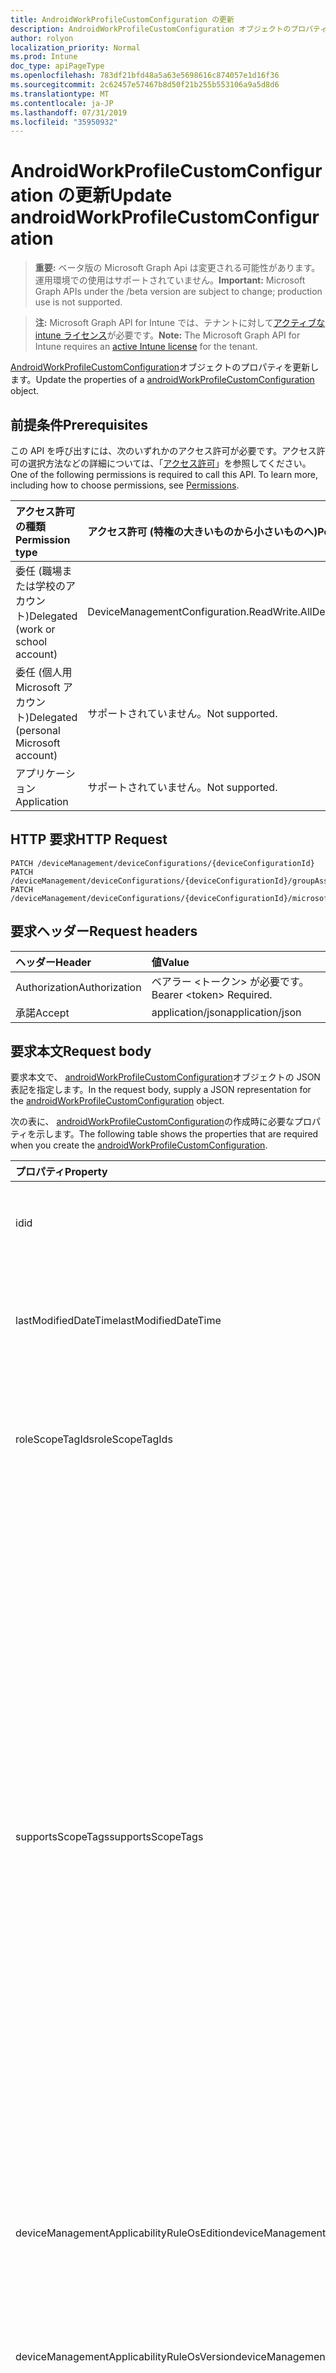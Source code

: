 ```yaml
---
title: AndroidWorkProfileCustomConfiguration の更新
description: AndroidWorkProfileCustomConfiguration オブジェクトのプロパティを更新します。
author: rolyon
localization_priority: Normal
ms.prod: Intune
doc_type: apiPageType
ms.openlocfilehash: 783df21bfd48a5a63e5698616c874057e1d16f36
ms.sourcegitcommit: 2c62457e57467b8d50f21b255b553106a9a5d8d6
ms.translationtype: MT
ms.contentlocale: ja-JP
ms.lasthandoff: 07/31/2019
ms.locfileid: "35950932"
---
```

# <a name="update-androidworkprofilecustomconfiguration"></a><span data-ttu-id="fe9dc-103">AndroidWorkProfileCustomConfiguration の更新</span><span class="sxs-lookup"><span data-stu-id="fe9dc-103">Update androidWorkProfileCustomConfiguration</span></span>

> <span data-ttu-id="fe9dc-104">**重要:** ベータ版の Microsoft Graph Api は変更される可能性があります。運用環境での使用はサポートされていません。</span><span class="sxs-lookup"><span data-stu-id="fe9dc-104">**Important:** Microsoft Graph APIs under the /beta version are subject to change; production use is not supported.</span></span>

> <span data-ttu-id="fe9dc-105">**注:** Microsoft Graph API for Intune では、テナントに対して[アクティブな intune ライセンス](https://go.microsoft.com/fwlink/?linkid=839381)が必要です。</span><span class="sxs-lookup"><span data-stu-id="fe9dc-105">**Note:** The Microsoft Graph API for Intune requires an [active Intune license](https://go.microsoft.com/fwlink/?linkid=839381) for the tenant.</span></span>

<span data-ttu-id="fe9dc-106">[AndroidWorkProfileCustomConfiguration](../resources/intune-deviceconfig-androidworkprofilecustomconfiguration.md)オブジェクトのプロパティを更新します。</span><span class="sxs-lookup"><span data-stu-id="fe9dc-106">Update the properties of a [androidWorkProfileCustomConfiguration](../resources/intune-deviceconfig-androidworkprofilecustomconfiguration.md) object.</span></span>

## <a name="prerequisites"></a><span data-ttu-id="fe9dc-107">前提条件</span><span class="sxs-lookup"><span data-stu-id="fe9dc-107">Prerequisites</span></span>
<span data-ttu-id="fe9dc-p101">この API を呼び出すには、次のいずれかのアクセス許可が必要です。アクセス許可の選択方法などの詳細については、「[アクセス許可](/graph/permissions-reference)」を参照してください。</span><span class="sxs-lookup"><span data-stu-id="fe9dc-p101">One of the following permissions is required to call this API. To learn more, including how to choose permissions, see [Permissions](/graph/permissions-reference).</span></span>

|<span data-ttu-id="fe9dc-110">アクセス許可の種類</span><span class="sxs-lookup"><span data-stu-id="fe9dc-110">Permission type</span></span>|<span data-ttu-id="fe9dc-111">アクセス許可 (特権の大きいものから小さいものへ)</span><span class="sxs-lookup"><span data-stu-id="fe9dc-111">Permissions (from most to least privileged)</span></span>|
|:---|:---|
|<span data-ttu-id="fe9dc-112">委任 (職場または学校のアカウント)</span><span class="sxs-lookup"><span data-stu-id="fe9dc-112">Delegated (work or school account)</span></span>|<span data-ttu-id="fe9dc-113">DeviceManagementConfiguration.ReadWrite.All</span><span class="sxs-lookup"><span data-stu-id="fe9dc-113">DeviceManagementConfiguration.ReadWrite.All</span></span>|
|<span data-ttu-id="fe9dc-114">委任 (個人用 Microsoft アカウント)</span><span class="sxs-lookup"><span data-stu-id="fe9dc-114">Delegated (personal Microsoft account)</span></span>|<span data-ttu-id="fe9dc-115">サポートされていません。</span><span class="sxs-lookup"><span data-stu-id="fe9dc-115">Not supported.</span></span>|
|<span data-ttu-id="fe9dc-116">アプリケーション</span><span class="sxs-lookup"><span data-stu-id="fe9dc-116">Application</span></span>|<span data-ttu-id="fe9dc-117">サポートされていません。</span><span class="sxs-lookup"><span data-stu-id="fe9dc-117">Not supported.</span></span>|

## <a name="http-request"></a><span data-ttu-id="fe9dc-118">HTTP 要求</span><span class="sxs-lookup"><span data-stu-id="fe9dc-118">HTTP Request</span></span>
<!-- {
  "blockType": "ignored"
}
-->
``` http
PATCH /deviceManagement/deviceConfigurations/{deviceConfigurationId}
PATCH /deviceManagement/deviceConfigurations/{deviceConfigurationId}/groupAssignments/{deviceConfigurationGroupAssignmentId}/deviceConfiguration
PATCH /deviceManagement/deviceConfigurations/{deviceConfigurationId}/microsoft.graph.windowsDomainJoinConfiguration/networkAccessConfigurations/{deviceConfigurationId}
```

## <a name="request-headers"></a><span data-ttu-id="fe9dc-119">要求ヘッダー</span><span class="sxs-lookup"><span data-stu-id="fe9dc-119">Request headers</span></span>
|<span data-ttu-id="fe9dc-120">ヘッダー</span><span class="sxs-lookup"><span data-stu-id="fe9dc-120">Header</span></span>|<span data-ttu-id="fe9dc-121">値</span><span class="sxs-lookup"><span data-stu-id="fe9dc-121">Value</span></span>|
|:---|:---|
|<span data-ttu-id="fe9dc-122">Authorization</span><span class="sxs-lookup"><span data-stu-id="fe9dc-122">Authorization</span></span>|<span data-ttu-id="fe9dc-123">ベアラー &lt;トークン&gt; が必要です。</span><span class="sxs-lookup"><span data-stu-id="fe9dc-123">Bearer &lt;token&gt; Required.</span></span>|
|<span data-ttu-id="fe9dc-124">承諾</span><span class="sxs-lookup"><span data-stu-id="fe9dc-124">Accept</span></span>|<span data-ttu-id="fe9dc-125">application/json</span><span class="sxs-lookup"><span data-stu-id="fe9dc-125">application/json</span></span>|

## <a name="request-body"></a><span data-ttu-id="fe9dc-126">要求本文</span><span class="sxs-lookup"><span data-stu-id="fe9dc-126">Request body</span></span>
<span data-ttu-id="fe9dc-127">要求本文で、 [androidWorkProfileCustomConfiguration](../resources/intune-deviceconfig-androidworkprofilecustomconfiguration.md)オブジェクトの JSON 表記を指定します。</span><span class="sxs-lookup"><span data-stu-id="fe9dc-127">In the request body, supply a JSON representation for the [androidWorkProfileCustomConfiguration](../resources/intune-deviceconfig-androidworkprofilecustomconfiguration.md) object.</span></span>

<span data-ttu-id="fe9dc-128">次の表に、 [androidWorkProfileCustomConfiguration](../resources/intune-deviceconfig-androidworkprofilecustomconfiguration.md)の作成時に必要なプロパティを示します。</span><span class="sxs-lookup"><span data-stu-id="fe9dc-128">The following table shows the properties that are required when you create the [androidWorkProfileCustomConfiguration](../resources/intune-deviceconfig-androidworkprofilecustomconfiguration.md).</span></span>

|<span data-ttu-id="fe9dc-129">プロパティ</span><span class="sxs-lookup"><span data-stu-id="fe9dc-129">Property</span></span>|<span data-ttu-id="fe9dc-130">型</span><span class="sxs-lookup"><span data-stu-id="fe9dc-130">Type</span></span>|<span data-ttu-id="fe9dc-131">説明</span><span class="sxs-lookup"><span data-stu-id="fe9dc-131">Description</span></span>|
|:---|:---|:---|
|<span data-ttu-id="fe9dc-132">id</span><span class="sxs-lookup"><span data-stu-id="fe9dc-132">id</span></span>|<span data-ttu-id="fe9dc-133">文字列</span><span class="sxs-lookup"><span data-stu-id="fe9dc-133">String</span></span>|<span data-ttu-id="fe9dc-134">エンティティのキー。</span><span class="sxs-lookup"><span data-stu-id="fe9dc-134">Key of the entity.</span></span> <span data-ttu-id="fe9dc-135">[deviceConfiguration](../resources/intune-deviceconfig-deviceconfiguration.md) から継承します</span><span class="sxs-lookup"><span data-stu-id="fe9dc-135">Inherited from [deviceConfiguration](../resources/intune-deviceconfig-deviceconfiguration.md)</span></span>|
|<span data-ttu-id="fe9dc-136">lastModifiedDateTime</span><span class="sxs-lookup"><span data-stu-id="fe9dc-136">lastModifiedDateTime</span></span>|<span data-ttu-id="fe9dc-137">DateTimeOffset</span><span class="sxs-lookup"><span data-stu-id="fe9dc-137">DateTimeOffset</span></span>|<span data-ttu-id="fe9dc-138">オブジェクトの最終更新の DateTime。</span><span class="sxs-lookup"><span data-stu-id="fe9dc-138">DateTime the object was last modified.</span></span> <span data-ttu-id="fe9dc-139">[deviceConfiguration](../resources/intune-deviceconfig-deviceconfiguration.md) から継承します</span><span class="sxs-lookup"><span data-stu-id="fe9dc-139">Inherited from [deviceConfiguration](../resources/intune-deviceconfig-deviceconfiguration.md)</span></span>|
|<span data-ttu-id="fe9dc-140">roleScopeTagIds</span><span class="sxs-lookup"><span data-stu-id="fe9dc-140">roleScopeTagIds</span></span>|<span data-ttu-id="fe9dc-141">文字列コレクション</span><span class="sxs-lookup"><span data-stu-id="fe9dc-141">String collection</span></span>|<span data-ttu-id="fe9dc-142">このエンティティインスタンスの範囲タグのリスト。</span><span class="sxs-lookup"><span data-stu-id="fe9dc-142">List of Scope Tags for this Entity instance.</span></span> <span data-ttu-id="fe9dc-143">[deviceConfiguration](../resources/intune-deviceconfig-deviceconfiguration.md) から継承します</span><span class="sxs-lookup"><span data-stu-id="fe9dc-143">Inherited from [deviceConfiguration](../resources/intune-deviceconfig-deviceconfiguration.md)</span></span>|
|<span data-ttu-id="fe9dc-144">supportsScopeTags</span><span class="sxs-lookup"><span data-stu-id="fe9dc-144">supportsScopeTags</span></span>|<span data-ttu-id="fe9dc-145">Boolean</span><span class="sxs-lookup"><span data-stu-id="fe9dc-145">Boolean</span></span>|<span data-ttu-id="fe9dc-146">基になるデバイス構成がスコープタグの割り当てをサポートしているかどうかを示します。</span><span class="sxs-lookup"><span data-stu-id="fe9dc-146">Indicates whether or not the underlying Device Configuration supports the assignment of scope tags.</span></span> <span data-ttu-id="fe9dc-147">この値が false である場合、ScopeTags プロパティへの割り当ては許可されません。エンティティは、スコープを持つユーザーには表示されません。</span><span class="sxs-lookup"><span data-stu-id="fe9dc-147">Assigning to the ScopeTags property is not allowed when this value is false and entities will not be visible to scoped users.</span></span> <span data-ttu-id="fe9dc-148">これは Silverlight で作成された従来のポリシーに対して実行され、Azure ポータルでポリシーを削除して再作成することによって解決できます。</span><span class="sxs-lookup"><span data-stu-id="fe9dc-148">This occurs for Legacy policies created in Silverlight and can be resolved by deleting and recreating the policy in the Azure Portal.</span></span> <span data-ttu-id="fe9dc-149">このプロパティに値を設定するには、 SetExtrusionDirection メソッドを適用します。</span><span class="sxs-lookup"><span data-stu-id="fe9dc-149">This property is read-only.</span></span> <span data-ttu-id="fe9dc-150">[deviceConfiguration](../resources/intune-deviceconfig-deviceconfiguration.md) から継承します</span><span class="sxs-lookup"><span data-stu-id="fe9dc-150">Inherited from [deviceConfiguration](../resources/intune-deviceconfig-deviceconfiguration.md)</span></span>|
|<span data-ttu-id="fe9dc-151">deviceManagementApplicabilityRuleOsEdition</span><span class="sxs-lookup"><span data-stu-id="fe9dc-151">deviceManagementApplicabilityRuleOsEdition</span></span>|[<span data-ttu-id="fe9dc-152">deviceManagementApplicabilityRuleOsEdition</span><span class="sxs-lookup"><span data-stu-id="fe9dc-152">deviceManagementApplicabilityRuleOsEdition</span></span>](../resources/intune-deviceconfig-devicemanagementapplicabilityruleosedition.md)|<span data-ttu-id="fe9dc-153">このポリシーの OS エディションの適用。</span><span class="sxs-lookup"><span data-stu-id="fe9dc-153">The OS edition applicability for this Policy.</span></span> <span data-ttu-id="fe9dc-154">[deviceConfiguration](../resources/intune-deviceconfig-deviceconfiguration.md) から継承します</span><span class="sxs-lookup"><span data-stu-id="fe9dc-154">Inherited from [deviceConfiguration](../resources/intune-deviceconfig-deviceconfiguration.md)</span></span>|
|<span data-ttu-id="fe9dc-155">deviceManagementApplicabilityRuleOsVersion</span><span class="sxs-lookup"><span data-stu-id="fe9dc-155">deviceManagementApplicabilityRuleOsVersion</span></span>|[<span data-ttu-id="fe9dc-156">deviceManagementApplicabilityRuleOsVersion</span><span class="sxs-lookup"><span data-stu-id="fe9dc-156">deviceManagementApplicabilityRuleOsVersion</span></span>](../resources/intune-deviceconfig-devicemanagementapplicabilityruleosversion.md)|<span data-ttu-id="fe9dc-157">このポリシーの OS バージョン適用ルール。</span><span class="sxs-lookup"><span data-stu-id="fe9dc-157">The OS version applicability rule for this Policy.</span></span> <span data-ttu-id="fe9dc-158">[deviceConfiguration](../resources/intune-deviceconfig-deviceconfiguration.md) から継承します</span><span class="sxs-lookup"><span data-stu-id="fe9dc-158">Inherited from [deviceConfiguration](../resources/intune-deviceconfig-deviceconfiguration.md)</span></span>|
|<span data-ttu-id="fe9dc-159">Devicemanagementの信頼性ルール Devicemode</span><span class="sxs-lookup"><span data-stu-id="fe9dc-159">deviceManagementApplicabilityRuleDeviceMode</span></span>|[<span data-ttu-id="fe9dc-160">Devicemanagementの信頼性ルール Devicemode</span><span class="sxs-lookup"><span data-stu-id="fe9dc-160">deviceManagementApplicabilityRuleDeviceMode</span></span>](../resources/intune-deviceconfig-devicemanagementapplicabilityruledevicemode.md)|<span data-ttu-id="fe9dc-161">このポリシーのデバイスモード適用ルール。</span><span class="sxs-lookup"><span data-stu-id="fe9dc-161">The device mode applicability rule for this Policy.</span></span> <span data-ttu-id="fe9dc-162">[deviceConfiguration](../resources/intune-deviceconfig-deviceconfiguration.md) から継承します</span><span class="sxs-lookup"><span data-stu-id="fe9dc-162">Inherited from [deviceConfiguration](../resources/intune-deviceconfig-deviceconfiguration.md)</span></span>|
|<span data-ttu-id="fe9dc-163">createdDateTime</span><span class="sxs-lookup"><span data-stu-id="fe9dc-163">createdDateTime</span></span>|<span data-ttu-id="fe9dc-164">DateTimeOffset</span><span class="sxs-lookup"><span data-stu-id="fe9dc-164">DateTimeOffset</span></span>|<span data-ttu-id="fe9dc-165">オブジェクトが作成された DateTime。</span><span class="sxs-lookup"><span data-stu-id="fe9dc-165">DateTime the object was created.</span></span> <span data-ttu-id="fe9dc-166">[deviceConfiguration](../resources/intune-deviceconfig-deviceconfiguration.md) から継承します</span><span class="sxs-lookup"><span data-stu-id="fe9dc-166">Inherited from [deviceConfiguration](../resources/intune-deviceconfig-deviceconfiguration.md)</span></span>|
|<span data-ttu-id="fe9dc-167">description</span><span class="sxs-lookup"><span data-stu-id="fe9dc-167">description</span></span>|<span data-ttu-id="fe9dc-168">String</span><span class="sxs-lookup"><span data-stu-id="fe9dc-168">String</span></span>|<span data-ttu-id="fe9dc-169">管理者が指定した、デバイス構成についての説明。</span><span class="sxs-lookup"><span data-stu-id="fe9dc-169">Admin provided description of the Device Configuration.</span></span> <span data-ttu-id="fe9dc-170">[deviceConfiguration](../resources/intune-deviceconfig-deviceconfiguration.md) から継承します</span><span class="sxs-lookup"><span data-stu-id="fe9dc-170">Inherited from [deviceConfiguration](../resources/intune-deviceconfig-deviceconfiguration.md)</span></span>|
|<span data-ttu-id="fe9dc-171">displayName</span><span class="sxs-lookup"><span data-stu-id="fe9dc-171">displayName</span></span>|<span data-ttu-id="fe9dc-172">String</span><span class="sxs-lookup"><span data-stu-id="fe9dc-172">String</span></span>|<span data-ttu-id="fe9dc-173">管理者が指定した、デバイス構成の名前。</span><span class="sxs-lookup"><span data-stu-id="fe9dc-173">Admin provided name of the device configuration.</span></span> <span data-ttu-id="fe9dc-174">[deviceConfiguration](../resources/intune-deviceconfig-deviceconfiguration.md) から継承します</span><span class="sxs-lookup"><span data-stu-id="fe9dc-174">Inherited from [deviceConfiguration](../resources/intune-deviceconfig-deviceconfiguration.md)</span></span>|
|<span data-ttu-id="fe9dc-175">version</span><span class="sxs-lookup"><span data-stu-id="fe9dc-175">version</span></span>|<span data-ttu-id="fe9dc-176">Int32</span><span class="sxs-lookup"><span data-stu-id="fe9dc-176">Int32</span></span>|<span data-ttu-id="fe9dc-177">デバイス構成のバージョン。</span><span class="sxs-lookup"><span data-stu-id="fe9dc-177">Version of the device configuration.</span></span> <span data-ttu-id="fe9dc-178">[deviceConfiguration](../resources/intune-deviceconfig-deviceconfiguration.md) から継承します</span><span class="sxs-lookup"><span data-stu-id="fe9dc-178">Inherited from [deviceConfiguration](../resources/intune-deviceconfig-deviceconfiguration.md)</span></span>|
|<span data-ttu-id="fe9dc-179">omaSettings</span><span class="sxs-lookup"><span data-stu-id="fe9dc-179">omaSettings</span></span>|<span data-ttu-id="fe9dc-180">[omaSetting](../resources/intune-deviceconfig-omasetting.md) コレクション</span><span class="sxs-lookup"><span data-stu-id="fe9dc-180">[omaSetting](../resources/intune-deviceconfig-omasetting.md) collection</span></span>|<span data-ttu-id="fe9dc-181">OMA 設定。</span><span class="sxs-lookup"><span data-stu-id="fe9dc-181">OMA settings.</span></span> <span data-ttu-id="fe9dc-182">このコレクションには、最大で 500 個の要素を含めることができます。</span><span class="sxs-lookup"><span data-stu-id="fe9dc-182">This collection can contain a maximum of 500 elements.</span></span>|



## <a name="response"></a><span data-ttu-id="fe9dc-183">応答</span><span class="sxs-lookup"><span data-stu-id="fe9dc-183">Response</span></span>
<span data-ttu-id="fe9dc-184">成功した場合、このメソッド`200 OK`は応答コードと、応答本文で更新された[androidWorkProfileCustomConfiguration](../resources/intune-deviceconfig-androidworkprofilecustomconfiguration.md)オブジェクトを返します。</span><span class="sxs-lookup"><span data-stu-id="fe9dc-184">If successful, this method returns a `200 OK` response code and an updated [androidWorkProfileCustomConfiguration](../resources/intune-deviceconfig-androidworkprofilecustomconfiguration.md) object in the response body.</span></span>

## <a name="example"></a><span data-ttu-id="fe9dc-185">例</span><span class="sxs-lookup"><span data-stu-id="fe9dc-185">Example</span></span>

### <a name="request"></a><span data-ttu-id="fe9dc-186">要求</span><span class="sxs-lookup"><span data-stu-id="fe9dc-186">Request</span></span>
<span data-ttu-id="fe9dc-187">以下は、要求の例です。</span><span class="sxs-lookup"><span data-stu-id="fe9dc-187">Here is an example of the request.</span></span>
``` http
PATCH https://graph.microsoft.com/beta/deviceManagement/deviceConfigurations/{deviceConfigurationId}
Content-type: application/json
Content-length: 1305

{
  "@odata.type": "#microsoft.graph.androidWorkProfileCustomConfiguration",
  "roleScopeTagIds": [
    "Role Scope Tag Ids value"
  ],
  "supportsScopeTags": true,
  "deviceManagementApplicabilityRuleOsEdition": {
    "@odata.type": "microsoft.graph.deviceManagementApplicabilityRuleOsEdition",
    "osEditionTypes": [
      "windows10EnterpriseN"
    ],
    "name": "Name value",
    "ruleType": "exclude"
  },
  "deviceManagementApplicabilityRuleOsVersion": {
    "@odata.type": "microsoft.graph.deviceManagementApplicabilityRuleOsVersion",
    "minOSVersion": "Min OSVersion value",
    "maxOSVersion": "Max OSVersion value",
    "name": "Name value",
    "ruleType": "exclude"
  },
  "deviceManagementApplicabilityRuleDeviceMode": {
    "@odata.type": "microsoft.graph.deviceManagementApplicabilityRuleDeviceMode",
    "deviceMode": "sModeConfiguration",
    "name": "Name value",
    "ruleType": "exclude"
  },
  "description": "Description value",
  "displayName": "Display Name value",
  "version": 7,
  "omaSettings": [
    {
      "@odata.type": "microsoft.graph.omaSettingInteger",
      "displayName": "Display Name value",
      "description": "Description value",
      "omaUri": "Oma Uri value",
      "value": 5,
      "isReadOnly": true
    }
  ]
}
```

### <a name="response"></a><span data-ttu-id="fe9dc-188">応答</span><span class="sxs-lookup"><span data-stu-id="fe9dc-188">Response</span></span>
<span data-ttu-id="fe9dc-p114">以下は、応答の例です。注:簡潔にするために、ここに示す応答オブジェクトは切り詰められている場合があります。すべてのプロパティは実際の呼び出しから返されます。</span><span class="sxs-lookup"><span data-stu-id="fe9dc-p114">Here is an example of the response. Note: The response object shown here may be truncated for brevity. All of the properties will be returned from an actual call.</span></span>
``` http
HTTP/1.1 200 OK
Content-Type: application/json
Content-Length: 1477

{
  "@odata.type": "#microsoft.graph.androidWorkProfileCustomConfiguration",
  "id": "76c5d59b-d59b-76c5-9bd5-c5769bd5c576",
  "lastModifiedDateTime": "2017-01-01T00:00:35.1329464-08:00",
  "roleScopeTagIds": [
    "Role Scope Tag Ids value"
  ],
  "supportsScopeTags": true,
  "deviceManagementApplicabilityRuleOsEdition": {
    "@odata.type": "microsoft.graph.deviceManagementApplicabilityRuleOsEdition",
    "osEditionTypes": [
      "windows10EnterpriseN"
    ],
    "name": "Name value",
    "ruleType": "exclude"
  },
  "deviceManagementApplicabilityRuleOsVersion": {
    "@odata.type": "microsoft.graph.deviceManagementApplicabilityRuleOsVersion",
    "minOSVersion": "Min OSVersion value",
    "maxOSVersion": "Max OSVersion value",
    "name": "Name value",
    "ruleType": "exclude"
  },
  "deviceManagementApplicabilityRuleDeviceMode": {
    "@odata.type": "microsoft.graph.deviceManagementApplicabilityRuleDeviceMode",
    "deviceMode": "sModeConfiguration",
    "name": "Name value",
    "ruleType": "exclude"
  },
  "createdDateTime": "2017-01-01T00:02:43.5775965-08:00",
  "description": "Description value",
  "displayName": "Display Name value",
  "version": 7,
  "omaSettings": [
    {
      "@odata.type": "microsoft.graph.omaSettingInteger",
      "displayName": "Display Name value",
      "description": "Description value",
      "omaUri": "Oma Uri value",
      "value": 5,
      "isReadOnly": true
    }
  ]
}
```





